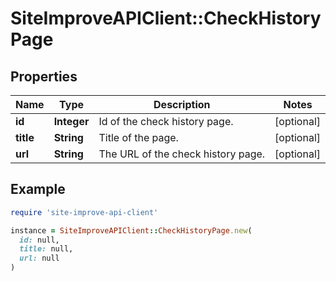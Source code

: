 # SiteImproveAPIClient::CheckHistoryPage

## Properties

| Name | Type | Description | Notes |
| ---- | ---- | ----------- | ----- |
| **id** | **Integer** | Id of the check history page. | [optional] |
| **title** | **String** | Title of the page. | [optional] |
| **url** | **String** | The URL of the check history page. | [optional] |

## Example

```ruby
require 'site-improve-api-client'

instance = SiteImproveAPIClient::CheckHistoryPage.new(
  id: null,
  title: null,
  url: null
)
```

